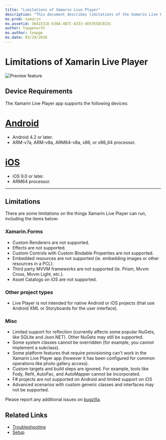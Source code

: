 ```yaml
---
title: "Limitations of Xamarin Live Player"
description: "This document describes limitations of the Xamarin Live Player. It discusses device requirements, features it works with, project types, and other miscellaneous topics."
ms.prod: xamarin
ms.assetid: 36A1531E-630A-4B7C-A333-4E67E5DC023C
author: topgenorth
ms.author: toopge
ms.date: 03/29/2018
---
```


# Limitations of Xamarin Live Player

![Preview feature](~/media/shared/preview.png)

## Device Requirements
The Xamarin Live Player app supports the following devices:

# [Android](#tab/android)

- Android 4.2 or later.
- ARM-v7a, ARM-v8a, ARM64-v8a, x86, or x86_64 processor.

# [iOS](#tab/ios)

- iOS 9.0 or later.
- ARM64 processor.

-----

## Limitations

There are some limitations on the things Xamarin Live Player can run, including the items below:

### Xamarin.Forms

- Custom Renderers are not supported.
- Effects are not supported.
- Custom Controls with Custom Bindable Properties are not supported.
- Embedded resources are not supported (ie. embedding images or other resources in a PCL).
- Third party MVVM frameworks are not supported (ie. Prism, Mvvm Cross, Mvvm Light, etc.).
- Asset Catalogs on iOS are not supported.

### Other project types

- Live Player is not intended for native Android or iOS projects (that use Android XML or Storyboards for the user interface).

### Misc

- Limited support for reflection (currently affects some popular NuGets, like SQLite and Json.NET). Other NuGets may still be supported.
- Some system classes cannot be overridden (for example, you cannot implement a subclass).
- Some platform features that require provisioning can't work in the Xamarin Live Player app (however it has been configured for common operations like photo gallery access).
- Custom targets and build steps are ignored. For example, tools like Fody, Refit, AutoFac, and AutoMapper cannot be incorporated.
- F# projects are not supported on Android and limited support on iOS
- Advanced scenarios with custom generic classes and interfaces may not be supported.

Please report any additional issues on [bugzilla](https://aka.ms/live-player-report-issue).

## Related Links

- [Troubleshooting](~/tools/live-player/troubleshooting.md)
- [Setup](~/tools/live-player/install.md)
